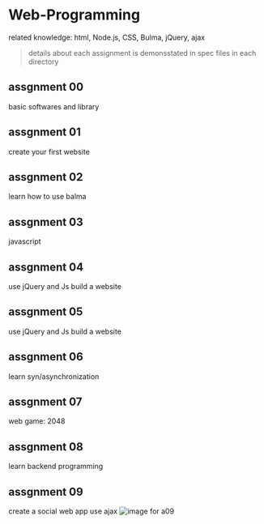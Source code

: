 # Web-Programming
related knowledge:
html,  Node.js, CSS, Bulma, jQuery, ajax
>details about each assignment is demonsstated in spec files in each directory
## assgnment 00
basic softwares and library
## assgnment 01
create your first website
## assgnment 02
learn how to use balma
## assgnment 03
javascript
## assgnment 04
use jQuery and Js build a website
## assgnment 05
use jQuery and Js build a website
## assgnment 06
learn syn/asynchronization
## assgnment 07
web game: 2048
## assgnment 08
learn backend programming
## assgnment 09
create a social web app use ajax
![image for a09](link-to-image)

